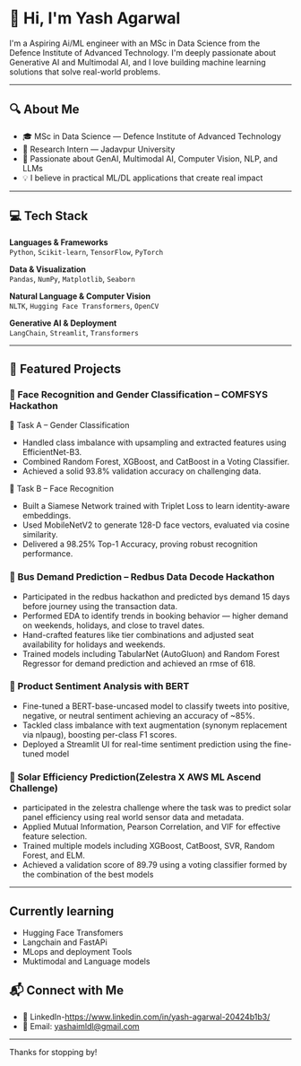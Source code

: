 # 👋 Hi, I'm Yash Agarwal

I'm a Aspiring Ai/ML engineer with an MSc in Data Science from the Defence Institute of Advanced Technology. I'm deeply passionate about Generative AI and Multimodal AI, and I love building machine learning solutions that solve real-world problems.


---

## 🔍 About Me

- 🎓 MSc in Data Science — Defence Institute of Advanced Technology  
- 🧪 Research Intern — Jadavpur University  
- 🧠 Passionate about GenAI, Multimodal AI, Computer Vision, NLP, and LLMs  
- 💡 I believe in practical ML/DL applications that create real impact  

---

## 💻 Tech Stack

**Languages & Frameworks**  
`Python`, `Scikit-learn`, `TensorFlow`, `PyTorch`

**Data & Visualization**  
`Pandas`, `NumPy`, `Matplotlib`, `Seaborn`

**Natural Language & Computer Vision**  
`NLTK`, `Hugging Face Transformers`, `OpenCV`

**Generative AI & Deployment**  
`LangChain`, `Streamlit`, `Transformers`

---

## 🚀 Featured Projects

### 🔐 Face Recognition and Gender Classification – COMFSYS Hackathon  
🔹 Task A – Gender Classification
- Handled class imbalance with upsampling and extracted features using EfficientNet-B3.
- Combined Random Forest, XGBoost, and CatBoost in a Voting Classifier.
- Achieved a solid 93.8% validation accuracy on challenging data.

🔹 Task B – Face Recognition
- Built a Siamese Network trained with Triplet Loss to learn identity-aware embeddings.
- Used MobileNetV2 to generate 128-D face vectors, evaluated via cosine similarity.
- Delivered a 98.25% Top-1 Accuracy, proving robust recognition performance. 

### 🚌 Bus Demand Prediction – Redbus Data Decode Hackathon  
- Participated in the redbus hackathon and predicted bys demand 15 days before journey using the transaction data.
- Performed EDA to identify trends in booking behavior — higher demand on weekends, holidays, and close to travel dates.
- Hand-crafted features like tier combinations and adjusted seat availability for holidays and weekends.
- Trained models including TabularNet (AutoGluon) and Random Forest Regressor for demand prediction and achieved an rmse of 618.
  
### 💬 Product Sentiment Analysis with BERT  
- Fine-tuned a BERT-base-uncased model to classify tweets into positive, negative, or neutral sentiment achieving  an accuracy of ~85%.
- Tackled class imbalance with text augmentation (synonym replacement via nlpaug), boosting per-class F1 scores.
- Deployed a Streamlit UI for real-time sentiment prediction using the fine-tuned model
  
### 🔆 Solar Efficiency Prediction(Zelestra X AWS ML Ascend Challenge)
 - participated in the zelestra challenge where the task was to predict solar panel efficiency using real world sensor data and metadata.
 - Applied Mutual Information, Pearson Correlation, and VIF for effective feature selection.
 - Trained multiple models including XGBoost, CatBoost, SVR, Random Forest, and ELM.
 - Achieved a validation score of 89.79 using a voting classifier formed by the combination of the best models
---

## Currently learning
- Hugging Face Transfomers
- Langchain and FastAPi
- MLops and deployment Tools
- Muktimodal and Language models
## 📬 Connect with Me

- 💼 LinkedIn-https://www.linkedin.com/in/yash-agarwal-20424b1b3/  
- 📧 Email: yashaimldl@gmail.com
---

Thanks for stopping by!


